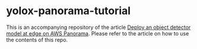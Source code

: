 # yolox-panorama-tutorial

This is an accompanying repository of the article [Deploy an object detector model at edge on AWS Panorama](https://towardsdatascience.com/deploy-an-object-detector-model-at-the-edge-on-aws-panorama-9b80ea1dd03a). Please refer to the article on how to use the contents of this repo.
